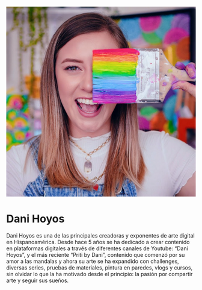 ![dani](dani.jpg)

# Dani Hoyos

Dani Hoyos es una de las principales creadoras y exponentes de arte digital en Hispanoamérica. Desde hace 5 años se ha dedicado a crear contenido en plataformas digitales a través de diferentes canales de Youtube: “Dani Hoyos”, y el más reciente “Priti by Dani”, contenido que comenzó por su amor a las mandalas y ahora su arte se ha expandido con challenges, diversas series, pruebas de materiales, pintura en paredes, vlogs y cursos, sin olvidar lo que la ha motivado desde el principio: la pasión por compartir arte y seguir sus sueños. 

